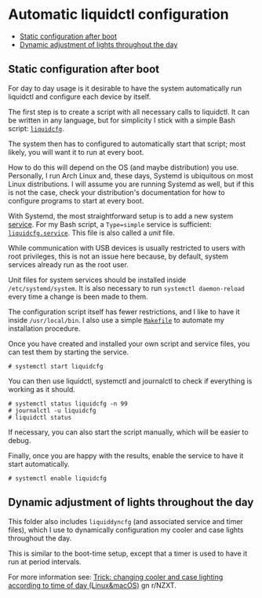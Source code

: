 Automatic liquidctl configuration
=================================

 - [Static configuration after boot](#static-configuration-after-boot)
 - [Dynamic adjustment of lights throughout the day](#dynamic-adjustment-of-lights-throughout-the-day)

Static configuration after boot
-------------------------------

For day to day usage is it desirable to have the system automatically run
liquidctl and configure each device by itself.

The first step is to create a script with all necessary calls to liquidctl.  It
can be written in any language, but for simplicity I stick with a simple Bash
script: [`liquidcfg`](./liquidcfg).

The system then has to configured to automatically start that script; most
likely, you will want it to run at every boot.

How to do this will depend on the OS (and maybe distribution) you use.
Personally, I run Arch Linux and, these days, Systemd is ubiquitous on most
Linux distributions.  I will assume you are running Systemd as well, but if
this is not the case, check your distribution's documentation for how to
configure programs to start at every boot.

With Systemd, the most straightforward setup is to add a new system
[service](https://www.freedesktop.org/software/systemd/man/systemd.service.html).
For my Bash script, a `Type=simple` service is sufficient:
[`liquidcfg.service`](./liquidcfg.service).  This file is also called a _unit_
file.

While communication with USB devices is usually restricted to users with root
privileges, this is not an issue here because, by default, system services
already run as the root user.

Unit files for system services should be installed inside
`/etc/systemd/system`.  It is also necessary to run `systemctl
daemon-reload` every time a change is been made to them.

The configuration script itself has fewer restrictions, and I like to have it
inside `/usr/local/bin`.  I also use a simple [`Makefile`](./Makefile) to
automate my installation procedure.

Once you have created and installed your own script and service files, you can
test them by starting the service.

```
# systemctl start liquidcfg
```

You can then use liquidctl, systemctl and journalctl to check if everything
is working as it should.

```
# systemctl status liquidcfg -n 99
# journalctl -u liquidcfg
# liquidctl status
```

If necessary, you can also start the script manually, which will be easier to
debug.

Finally, once you are happy with the results, enable the service to have it start
automatically.

```
# systemctl enable liquidcfg
```

Dynamic adjustment of lights throughout the day
-----------------------------------------------

This folder also includes `liquiddyncfg` (and associated service and timer
files), which I use to dynamically configuration my cooler and case lights
throughout the day.

This is similar to the boot-time setup, except that a timer is used to have it
run at period intervals.

For more information see:
[Trick: changing cooler and case lighting according to time of day (Linux&macOS)](https://www.reddit.com/r/NZXT/comments/fz3o4t/trick_changing_cooler_and_case_lighting_according/)
gn r/NZXT.
